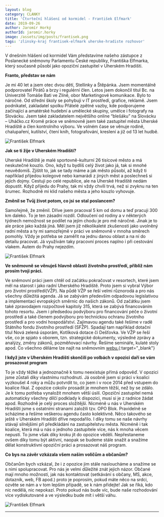 ```yaml
---
layout: blog
category: CLANKY
title: 'Čtvrteční hlášení od kormidel - František Elfmark'
date: 2019-09-26
author: Jaromír Horký
authorId: jaromir.horky
image: /assets/img/posts/frantisek.png   
tags: 'zlinsky-kraj frantisek-elfmark uherske-hradiste rozhovor'
---
```


V dnešním hlášení od kormidel Vám představíme našeho zástupce z Poslanecké sněmovny Parlamentu České republiky, Františka Elfmarka, který současně působí jako opoziční zastupitel v Uherském Hradišti.

**Franto, představ se nám**

Je mi 40 let a jsem otec dvou dětí, Stellinky a Štěpánka. Jsem momentálně podporovatel Pirátů a brzy i regulérní člen. Letos jsem dokončil titul Bc. na Univerzitě Tomáše Bati ve Zlíně, obor Marketingové komunikace. Bylo to náročné. Od střední školy se pohybuji v IT prostředí, grafice, reklamě. Jsem podnikatel, zakladatel spolku Přátelé zpětné vazby, kde podporujeme začínající a amatérské hudební a umělecké skupiny, umělce i fotografy na Slovácku. Jsem také zakladatelem největšího online “blešáku” na Slovácku – Uháčko.cz  Kromě práce ve sněmovně jsem také zastupitel města Uherské Hradiště a člen kontrolního výboru. Ve volném čase se věnuje rodině, chalupaření, kutilství, čtení knih, fotografování, kreslení a již od 13 let hudbě.

![František Elfmark](https://zlinsky.pirati.cz/assets/img/posts/frantisek2.jpg)

**Jak se ti žije v Uherském Hradišti?**

Uherské Hradiště je malé sportovně-kulturní 26 tisícové město a má neskutečné kouzlo. Ono, když tu bydlíš celý život jako já, tak si mnohé neuvědomíš. Zjištít to, jak se tady máme a jak město působí, až když ti například přijedou kolegové nebo kamarádi z jiných měst a poslechneš si jejich dojmy. Cestuji po celé republice, ale na Uherské Hradiště nedám dopustit. Když přijedu do Prahy, tak mi vždy chvíli trvá, než si zvyknu na ten šrumec. Rozhodně mi klid našeho města a jeho kouzlo vyhovuje.

**Změnil se Tvůj život potom, co jsi se stal poslancem?**

Samořejmě, že změnil. Dříve jsem pracoval 5 km od domu a teď pracuji 300 km daleko. To je ten zásadní rozdíl. Odloučení od rodiny a v některých týdnech nemožnost se podílet na jejím chodu je pro mě náročné. Jinak je to ale práce jako každá jiná. Měl jsem již několikaleté zkušenosti jako uvolněný radní města a ty mi samozřejmě v práci ve sněmovně v mnoha směrech pomohly. Vždy je potřeba se zaměřit na jednu danou oblast a na ní do detailu pracovat. Já využívám taky pracovní proces naplno i při cestování vlakem. Autem do Prahy nejezdím.

![František Elfmark](https://zlinsky.pirati.cz/assets/img/posts/frantisek1.jpg)

**Ve sněmovně se věnuješ hlavně oblasti životního prostředí, přibliž nám prosím tvoji práci.**

Ve sněmovní práci jsem chtěl od začátku pokračovat v resortech, které jsem měl na starost i jako radní Uherského Hradiště. Proto jsem si vybral Výbor pro životní prostředí(VŽP). Na půdě VŽP se řeší velmi různorodá a pro nás všechny důležitá agenda. Já se zabývám především odpadovou legislativou a implementací evropských směrnic do našich zákonů. Od začátku jsem také zpravodajem rozpočtové kapitoly 315, která se zabývá financováním tohoto resortu. Jsem i předsedou podvýboru pro financování péče o životní prostředí a také členem podvýboru pro technickou ochranu životního prostředí a pro vodní hospodářství. Zajímavou agendu také řešíme v radě Státního fondu životního prostředí (SFŽP). Spadají tam například dotační titul Nová zelená úsporám, Kotlíková dotace či Dešťovka. Ve VŽP se řeší vše, co je spjato s oborem, tzn. strategické dokumenty, výsledné zprávy a analýzy, změny zákonů, pozměňovací návrhy. Řešíme semináře, kulaté stoly apod. Co všechno děláme lze najít na sněmovním [webu.](http://www.psp.cz/sqw/hp.sqw?k=4600){:target="_blank"}

**I když jste v Uherském Hradišti skončili po volbách v opozici daří se vám prosazovat program**

To je vždy těžké a jednoznačně k tomu neexistuje přímá odpověď. V opozici jsme zůstali díky vlastnímu rozhodnutí. Já osobně jsem si práci v koalici vyzkoušel 4 roky a můžu potvrdit to, co jsem i v roce 2014 před vstupem do koalice říkal. Z opozice cokoliv prosadit je mnohem těžší, než by se zdálo. Je k tomu potřeba vynaložit mnohem větší úsilí. Opoziční zastupitel nemá automaticky všechny dílčí podklady k dispozici, musí si je z radnice žádat apod.  Rozhodně je celý proces složitější. Nicméně u nás v Uherském Hradišti jsme s ostatními stranami založili tzv. OPO Blok. Pravidelně se scházíme a řešíme veškerou agendu často kolektivně. Něco takového se ještě v Uherském Hradišti dříve nepodařilo. I díky tomu se naše návrhy stávají silnějšími při předkládání na zastupitelstvu města. Nicméně i tak koalice, která má u nás o jednoho zastupitele více, nás k mnoha věcem nepustí. To jsme však díky kroku jít do opozice věděli. Nepřestaneme ovšem díky tomu být aktivní, naopak se budeme stále snažit a snažíme dělat konstruktivní opoziční práci a prosazovat náš program.

**Co bys na závěr vzkázala všem našim voličům a občanům?**

Občanům bych vzkázal, že i z opozice jim stále nasloucháme a snažíme se s nimi spolupracovat. Pro nás je velmi důležité znát jejich názor. Občané mají mnoho možností, jak nás kontaktovat (setkávání s občany, MS, akce, dotazník, web, FB apod.) proto je poprosím, pokud máte něco na srdci, ozvěte se nám a v tom lepším případě, se k nám přidejte! Jak se říká, kdo nic nedělá, nic nepokazí. Proto pokud nás bude víc, bude naše rozhodování více vydiskutované a ve výsledku bude mít i větší váhu.

![František Elfmark](https://zlinsky.pirati.cz/assets/img/posts/frantisek3.jpg)

---
